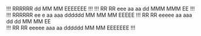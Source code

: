 !!! RRRRRR                      dd    MM    MM EEEEEEE !!! 
!!! RR   RR   eee    aa aa      dd    MMM  MMM EE      !!! 
!!! RRRRRR  ee   e  aa aaa  dddddd    MM MM MM EEEEE   !!! 
    RR  RR  eeeee  aa  aaa dd   dd    MM    MM EE          
!!! RR   RR  eeeee  aaa aa  dddddd    MM    MM EEEEEEE !!! 


